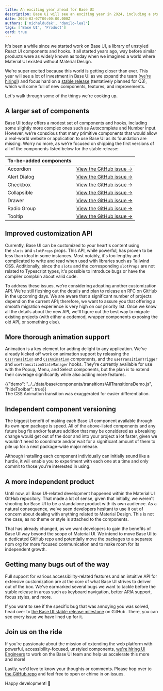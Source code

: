 ```yaml
---
title: An exciting year ahead for Base UI
description: Base UI will see an exciting year in 2024, including a stable release, plenty of new components, and more. Here’s what to expect.
date: 2024-02-07T00:00:00.000Z
authors: ['michaldudak', 'danilo-leal']
tags: ['Base UI', 'Product']
card: true
---
```


It's been a while since we started work on Base UI, a library of unstyled React UI components and hooks.
It all started years ago, way before similar products were as widely known as today when we imagined a world where Material UI existed without Material Design.

We're super excited because this world is getting closer than ever.
This year will see a lot of investment in Base UI as we expand the team ([we're hiring!](/careers/staff-ui-engineer-base-ui/)) and focus hard on a [stable release](https://github.com/mui/material-ui/milestone/46) (tentatively planned for Q3), which will come full of new components, features, and improvements.

Let's walk through some of the things we're cooking up.

## A larger set of components

Base UI today offers a modest set of components and hooks, including some slightly more complex ones such as Autocomplete and Number Input.
However, we're conscious that many primitive components that would allow a real-world website or application to use Base UI as its foundation are missing.
Worry no more, as we're focused on shipping the first versions of all of the components listed below for the stable release:

| To-be-added components |                                                                                                |
| :--------------------- | ---------------------------------------------------------------------------------------------: |
| Accordion              | [View&nbsp;the&nbsp;GitHub&nbsp;issue&nbsp;→](https://github.com/mui/material-ui/issues/38037) |
| Alert Dialog           |                [View the GitHub issue&nbsp;→](https://github.com/mui/material-ui/issues/40886) |
| Checkbox               |                [View the GitHub issue&nbsp;→](https://github.com/mui/material-ui/issues/38036) |
| Collapsible            |                [View the GitHub issue&nbsp;→](https://github.com/mui/material-ui/issues/40959) |
| Drawer                 |                [View the GitHub issue&nbsp;→](https://github.com/mui/material-ui/issues/38181) |
| Radio Group            |                [View the GitHub issue&nbsp;→](https://github.com/mui/material-ui/issues/38038) |
| Tooltip                |                [View the GitHub issue&nbsp;→](https://github.com/mui/material-ui/issues/38045) |

## Improved customization API

Currently, Base UI can be customized to your heart's content using the `slots` and `slotProps` props.
This API, while powerful, has proven to be less than ideal in some instances.
Most notably, it's too lengthy and complicated to write and read when used with libraries such as Tailwind CSS.
Additionally, since the `slots` and the corresponding `slotProps` are not related to Typescript types, it's possible to introduce bugs or have the compiler complain about valid code.

To address these issues, we're considering adopting another customization API.
We're still fleshing out the details and plan to release an RFC on GitHub in the upcoming days.
We are aware that a significant number of projects depend on the current API; therefore, we want to assure you that offering a smooth migration experience is very high on our priority list.
Once we know all the details about the new API, we'll figure out the best way to migrate existing projects (with either a codemod, wrapper components exposing the old API, or something else).

## More thorough animation support

Animation is a key element for adding delight to any application.
We've already kicked off work on animation support by releasing the [`CssTransition`](/base-ui/react-transitions/#css-transitions) and [`CssAnimation`](/base-ui/react-transitions/#css-animation) components, and the `useTransitionTrigger` and `useTransitionStateManager` hooks.
They're currently available for use with the Popup, Menu, and Select components, but the plan is to extend their coverage significantly while also adding more features.

{{"demo": "../../data/base/components/transitions/AllTransitionsDemo.js", "hideToolbar": true}}

<p class="blog-description" style="margin: -16px 0 0 0;">The CSS Animation transition was exaggerated for easier differentiation.</p>

## Independent component versioning

The biggest benefit of making each Base UI component available through its own npm package is speed.
All of the above-listed components and any future bug fix and/or feature addition that may be considered as a breaking change would get out of the door and into your project a lot faster, given we wouldn't need to coordinate and/or wait for a significant amount of them to pile up for a next package-wide major release.

Although installing each component individually can initially sound like a hurdle, it will enable you to experiment with each one at a time and only commit to those you're interested in using.

## A more independent product

Until now, all Base UI-related development happened within the Material UI GitHub repository.
That made a lot of sense, given that initially, we weren't shooting for Base UI to be a standalone product with its own audience.
As a natural consequence, we've seen developers hesitant to use it out of concern about dealing with anything related to Material Design. This is not the case, as no theme or style is attached to the components.

That has already changed, as we want developers to gain the benefits of Base UI way beyond the scope of Material UI.
We intend to move Base UI to a dedicated GitHub repo and potentially move the packages to a separate npm org for more focused communication and to make room for its independent growth.

## Getting many bugs out of the way

Full support for various accessibility-related features and an intuitive API for extensive customization are at the core of what Base UI strives to deliver out of the box.
We've earmarked several bugs we want to tackle before the stable release in areas such as keyboard navigation, better ARIA support, focus styles, and more.

If you want to see if the specific bug that was annoying you was solved, head over to [the Base UI stable release milestone](https://github.com/mui/material-ui/milestone/46) on GitHub. There, you can see every issue we have lined up for it.

## Join us on the ride

If you're passionate about the mission of extending the web platform with powerful, accessibility-focused, unstyled components, [we're hiring UI Engineers](/careers/staff-ui-engineer-base-ui/) to work on the Base UI team and help us accelerate this more and more!

Lastly, we'd love to know your thoughts or comments.
Please hop over to [the GitHub repo](https://github.com/mui/material-ui/issues?q=is:open+is:issue+label:%22package:+base-ui%22) and feel free to open or chime in on issues.

Happy development! 👋
